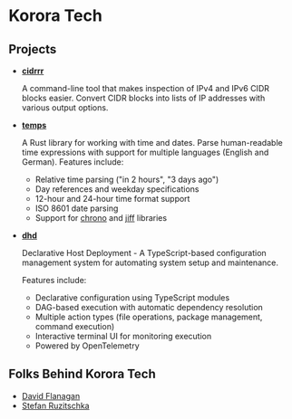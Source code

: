 # Korora Tech

## Projects

- **[cidrrr](https://github.com/korora-tech/cidrrr)**

  A command-line tool that makes inspection of IPv4 and IPv6 CIDR blocks easier. Convert CIDR blocks into lists of IP addresses with various output options.

- **[temps](https://github.com/korora-tech/temps)**

  A Rust library for working with time and dates. Parse human-readable time expressions with support for multiple languages (English and German). Features include:
  - Relative time parsing ("in 2 hours", "3 days ago")
  - Day references and weekday specifications
  - 12-hour and 24-hour time format support
  - ISO 8601 date parsing
  - Support for [chrono](https://crates.io/crates/chrono) and [jiff](https://crates.io/crates/jiff) libraries

- **[dhd](https://github.com/korora-tech/dhd)**

  Declarative Host Deployment - A TypeScript-based configuration management system for automating system setup and maintenance.

  Features include:

  - Declarative configuration using TypeScript modules
  - DAG-based execution with automatic dependency resolution
  - Multiple action types (file operations, package management, command execution)
  - Interactive terminal UI for monitoring execution
  - Powered by OpenTelemetry

## Folks Behind Korora Tech

- [David Flanagan](https://github.com/rawkode)
- [Stefan Ruzitschka](https://github.com/icepuma)

